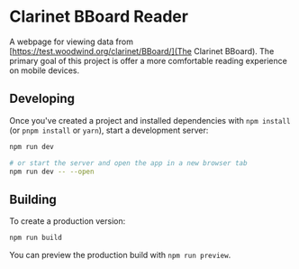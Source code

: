 # Clarinet BBoard Reader

A webpage for viewing data from [https://test.woodwind.org/clarinet/BBoard/](The
Clarinet BBoard). The primary goal of this project is offer a more comfortable
reading experience on mobile devices.

## Developing

Once you've created a project and installed dependencies with `npm install` (or `pnpm install` or `yarn`), start a development server:

```bash
npm run dev

# or start the server and open the app in a new browser tab
npm run dev -- --open
```

## Building

To create a production version:

```bash
npm run build
```

You can preview the production build with `npm run preview`.

